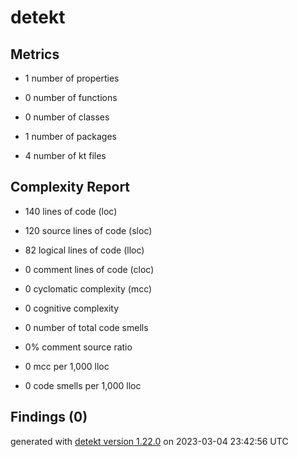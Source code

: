 # detekt

## Metrics

* 1 number of properties

* 0 number of functions

* 0 number of classes

* 1 number of packages

* 4 number of kt files

## Complexity Report

* 140 lines of code (loc)

* 120 source lines of code (sloc)

* 82 logical lines of code (lloc)

* 0 comment lines of code (cloc)

* 0 cyclomatic complexity (mcc)

* 0 cognitive complexity

* 0 number of total code smells

* 0% comment source ratio

* 0 mcc per 1,000 lloc

* 0 code smells per 1,000 lloc

## Findings (0)

generated with [detekt version 1.22.0](https://detekt.dev/) on 2023-03-04 23:42:56 UTC
